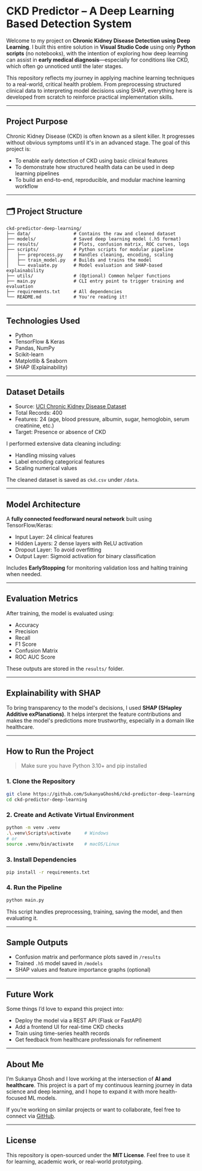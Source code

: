 # CKD Predictor – A Deep Learning Based Detection System

Welcome to my project on **Chronic Kidney Disease Detection using Deep Learning**. I built this entire solution in **Visual Studio Code** using only **Python scripts** (no notebooks), with the intention of exploring how deep learning can assist in **early medical diagnosis**—especially for conditions like CKD, which often go unnoticed until the later stages.

This repository reflects my journey in applying machine learning techniques to a real-world, critical health problem. From preprocessing structured clinical data to interpreting model decisions using SHAP, everything here is developed from scratch to reinforce practical implementation skills.

---

##  Project Purpose

Chronic Kidney Disease (CKD) is often known as a silent killer. It progresses without obvious symptoms until it's in an advanced stage. The goal of this project is:

* To enable early detection of CKD using basic clinical features
* To demonstrate how structured health data can be used in deep learning pipelines
* To build an end-to-end, reproducible, and modular machine learning workflow

---

## 🗂 Project Structure

```
ckd-predictor-deep-learning/
├── data/                # Contains the raw and cleaned dataset
├── models/              # Saved deep learning model (.h5 format)
├── results/             # Plots, confusion matrix, ROC curves, logs
├── scripts/             # Python scripts for modular pipeline
│   ├── preprocess.py    # Handles cleaning, encoding, scaling
│   ├── train_model.py   # Builds and trains the model
│   └── evaluate.py      # Model evaluation and SHAP-based explainability
├── utils/               # (Optional) Common helper functions
├── main.py              # CLI entry point to trigger training and evaluation
├── requirements.txt     # All dependencies
└── README.md            # You're reading it!
```

---

##  Technologies Used

* Python
* TensorFlow & Keras
* Pandas, NumPy
* Scikit-learn
* Matplotlib & Seaborn
* SHAP (Explainability)

---

##  Dataset Details

* Source: [UCI Chronic Kidney Disease Dataset](https://archive.ics.uci.edu/ml/datasets/chronic_kidney_disease)
* Total Records: 400
* Features: 24 (age, blood pressure, albumin, sugar, hemoglobin, serum creatinine, etc.)
* Target: Presence or absence of CKD

I performed extensive data cleaning including:

* Handling missing values
* Label encoding categorical features
* Scaling numerical values

The cleaned dataset is saved as `ckd.csv` under `/data`.

---

##  Model Architecture

A **fully connected feedforward neural network** built using TensorFlow/Keras:

* Input Layer: 24 clinical features
* Hidden Layers: 2 dense layers with ReLU activation
* Dropout Layer: To avoid overfitting
* Output Layer: Sigmoid activation for binary classification

Includes **EarlyStopping** for monitoring validation loss and halting training when needed.

---

##  Evaluation Metrics

After training, the model is evaluated using:

* Accuracy
* Precision
* Recall
* F1 Score
* Confusion Matrix
* ROC AUC Score

These outputs are stored in the `results/` folder.

---

##  Explainability with SHAP

To bring transparency to the model's decisions, I used **SHAP (SHapley Additive exPlanations)**. It helps interpret the feature contributions and makes the model's predictions more trustworthy, especially in a domain like healthcare.

---

##  How to Run the Project

> Make sure you have Python 3.10+ and pip installed

### 1. Clone the Repository

```bash
git clone https://github.com/SukanyaGhosh6/ckd-predictor-deep-learning.git
cd ckd-predictor-deep-learning
```

### 2. Create and Activate Virtual Environment

```bash
python -m venv .venv
.\.venv\Scripts\activate     # Windows
# or
source .venv/bin/activate    # macOS/Linux
```

### 3. Install Dependencies

```bash
pip install -r requirements.txt
```

### 4. Run the Pipeline

```bash
python main.py
```

This script handles preprocessing, training, saving the model, and then evaluating it.

---

##  Sample Outputs

* Confusion matrix and performance plots saved in `/results`
* Trained `.h5` model saved in `/models`
* SHAP values and feature importance graphs (optional)

---

##  Future Work

Some things I’d love to expand this project into:

* Deploy the model via a REST API (Flask or FastAPI)
* Add a frontend UI for real-time CKD checks
* Train using time-series health records
* Get feedback from healthcare professionals for refinement

---

##  About Me

I’m Sukanya Ghosh and I love working at the intersection of **AI and healthcare**. This project is a part of my continuous learning journey in data science and deep learning, and I hope to expand it with more health-focused ML models.

If you’re working on similar projects or want to collaborate, feel free to connect via [GitHub](https://github.com/SukanyaGhosh6).

---

## License

This repository is open-sourced under the **MIT License**. Feel free to use it for learning, academic work, or real-world prototyping.

